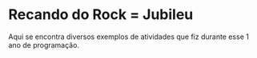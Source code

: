 # Recando do Rock = Jubileu
Aqui se encontra diversos exemplos de atividades que fiz durante esse 1 ano de programação.
